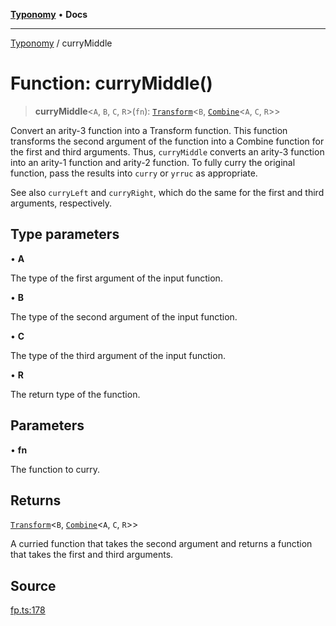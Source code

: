 [**Typonomy**](../README.md) • **Docs**

***

[Typonomy](../globals.md) / curryMiddle

# Function: curryMiddle()

> **curryMiddle**\<`A`, `B`, `C`, `R`\>(`fn`): [`Transform`](../type-aliases/Transform.md)\<`B`, [`Combine`](../type-aliases/Combine.md)\<`A`, `C`, `R`\>\>

Convert an arity-3 function into a Transform function.
This function transforms the second argument of the function
into a Combine function for the first and third arguments.
Thus, `curryMiddle` converts an arity-3 function into an arity-1 function and arity-2 function.
To fully curry the original function, pass the results into `curry` or `yrruc` as appropriate.

See also `curryLeft` and `curryRight`, which do the same for the first and third arguments, respectively.

## Type parameters

• **A**

The type of the first argument of the input function.

• **B**

The type of the second argument of the input function.

• **C**

The type of the third argument of the input function.

• **R**

The return type of the function.

## Parameters

• **fn**

The function to curry.

## Returns

[`Transform`](../type-aliases/Transform.md)\<`B`, [`Combine`](../type-aliases/Combine.md)\<`A`, `C`, `R`\>\>

A curried function that takes the second argument
 and returns a function that takes the first and third arguments.

## Source

[fp.ts:178](https://github.com/softcraft-development/typonomy/blob/eea886e2cab97560257369acf8e7d17e5016c6e5/src/fp.ts#L178)
